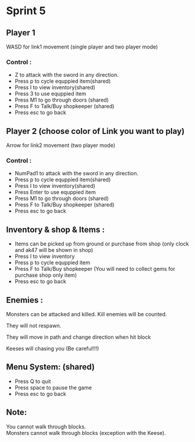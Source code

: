 # Sprint 5


## Player 1
WASD for link1 movement (single player and two player mode)
### Control :
-  Z to attack with the sword in any direction.
-  Press p to cycle equppied item(shared)
-  Press I to view inventory(shared)
-  Press 3 to use equppied item
-  Press M1 to go through doors (shared)
-  Press F to Talk/Buy shopkeeper (shared)
-  Press esc to go back
 
## Player 2 (choose color of Link you want to play)
Arrow for link2 movement (two player mode)
### Control :
-  NumPad1 to attack with the sword in any direction.
-  Press p to cycle equppied item(shared)
-  Press I to view inventory(shared)
-  Press Enter to use equppied item
-  Press M1 to go through doors (shared)
-  Press F to Talk/Buy shopkeeper (shared)
-  Press esc to go back
   


## Inventory & shop & Items :
- Items can be picked up from ground or purchase from shop (only clock and ak47 will be shown in shop)
- Press I to view inventory
- Press p to cycle equppied item
- Press F to Talk/Buy shopkeeper (You will need to collect gems for purchase shop only item)
- Press esc to go back

## Enemies :
Monsters can be attacked and killed. Kill enemies will be counted.

They will not respawn. 

They will move in path and change direction when hit block

Keeses will chasing you (Be careful!!!)

## Menu System: (shared)
- Press Q to quit
- Press space to pause the game
- Press esc to go back
  

## Note:
You cannot walk through blocks.  
Monsters cannot walk through blocks (exception with the Keese). 

